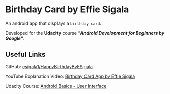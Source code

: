 Birthday Card by Effie Sigala
===================================

An android app that displays a `birthday card`.

Developed for the **Udacity** course **_"Android Development for Beginners by Google"_**.

Useful Links
--------------

GitHub: [esigala1/HappyBirthdayByESigala](https://github.com/esigala1/HappyBirthdayByESigala.git)

YouTube Explanation Video: [Birthday Card App by Effie Sigala](https://youtu.be/AhGzxQbX0q0)

Udacity Course: [Android Basics - User Interface](https://www.udacity.com/course/android-development-for-beginners--ud837)

